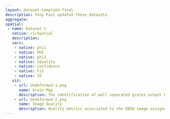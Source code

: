 ```yaml
---
layout: dataset-template-final
description: Tony Fast updated these datasets.
aggregate: 
spatial: 
 - name: Dataset 1
   native: /1/Spatial
   description: 
   vars: 
    - native: phi1
    - native: PHI
    - native: phi2
    - native: IQuality
    - native: Confidence
    - native: Fit
    - native: ID
   viz: 
    - url: Undeformed-1.png
      name: Grain Map
      description: The identification of well separated grains output by TSL software
    - url: Undeformed-2.png
      name: Image Quality
      description: Quality metrics associated to the EBSD image assigned by TSL software
---
```

